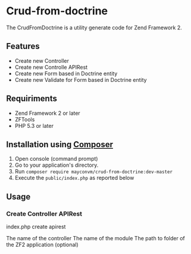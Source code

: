 Crud-from-doctrine
==================

The CrudFromDoctrine is a utility generate code for Zend Framework 2.

## Features

* Create new Controller
* Create new Controlle APIRest
* Create new Form based in Doctrine entity
* Create new Validate for Form based in Doctrine entity

## Requiriments

* Zend Framework 2 or later
* ZFTools
* PHP 5.3 or later
 
## Installation using [Composer](http://getcomposer.org)
 1. Open console (command prompt)
 2. Go to your application's directory.
 3. Run `composer require mayconvm/crud-from-doctrine:dev-master`
 4. Execute the `public/index.php` as reported below
 
## Usage
  
### Create Controller APIRest

  index.php create apirest <name> <module> <path>
  
  <name>    The name of the controller
  <module>  The name of the module
  <path>    The path to folder of the ZF2 application (optional)
